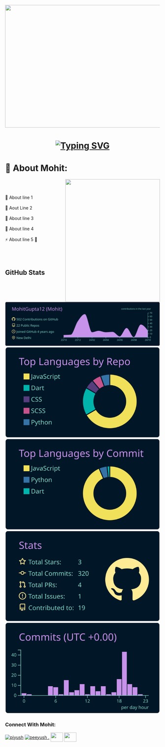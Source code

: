 

<p>
  <img height="400" width="1000px" src="https://i.pinimg.com/originals/04/a1/6c/04a16c392c31e5108ce6f9b66558e25d.gif" />
</p>

<h1 style="text-align: center;">
 <a href="https://git.io/typing-svg">
  <img src="https://readme-typing-svg.herokuapp.com?font=Inter&weight=800&size=35&duration=1000&pause=400&multiline=true&width=650&height=150&lines=%24whoami;Yo%2C+it's+me++;Mohit" alt="Typing SVG" />
 </a>
</h1>




# 💫 About Mohit:
<img align="right" src="https://github.com/user-attachments/assets/2a3363ec-24d5-4e56-b357-8e50d7e69953" height="400px" width="308px" />
<br><br><br>
🔭 About line 1 <br><br>
👯 Aout Line 2 <br><br>
🌱 About line 3<br><br>
💬 About line 4 <br><br>
⚡ About line 5 💫 <br><br><br><br>

 <h2> GitHub Stats </h2>
 
[![](https://raw.githubusercontent.com/MohitGupta12/MohitGupta12/master/profile-summary-card-output/nightowl/0-profile-details.svg)](https://github.com/vn7n24fzkq/github-profile-summary-cards)
[![](https://raw.githubusercontent.com/MohitGupta12/MohitGupta12/master/profile-summary-card-output/nightowl/1-repos-per-language.svg)](https://github.com/vn7n24fzkq/github-profile-summary-cards) [![](https://raw.githubusercontent.com/MohitGupta12/MohitGupta12/master/profile-summary-card-output/nightowl/2-most-commit-language.svg)](https://github.com/vn7n24fzkq/github-profile-summary-cards)
[![](https://raw.githubusercontent.com/MohitGupta12/MohitGupta12/master/profile-summary-card-output/nightowl/3-stats.svg)](https://github.com/vn7n24fzkq/github-profile-summary-cards) [![](https://raw.githubusercontent.com/MohitGupta12/MohitGupta12/master/profile-summary-card-output/nightowl/4-productive-time.svg)](https://github.com/vn7n24fzkq/github-profile-summary-cards)


<h3 align="left">Connect With Mohit:</h3>
<p align="left">
<a href="https://twitter.com/piyush" target="blank"><img align="center" src="https://raw.githubusercontent.com/rahuldkjain/github-profile-readme-generator/master/src/images/icons/Social/twitter.svg" alt="piyush" height="30" width="40" /></a>
<a href="https://linkedin.com/in/peeyush ." target="blank"><img align="center" src="https://raw.githubusercontent.com/rahuldkjain/github-profile-readme-generator/master/src/images/icons/Social/linked-in-alt.svg" alt="peeyush ." height="30" width="40" /></a>
<a href="https://codeforces.com/profile/" target="blank"><img align="center" src="https://raw.githubusercontent.com/rahuldkjain/github-profile-readme-generator/master/src/images/icons/Social/codeforces.svg" alt="" height="30" width="40" /></a>
<a href="https://www.leetcode.com/" target="blank"><img align="center" src="https://raw.githubusercontent.com/rahuldkjain/github-profile-readme-generator/master/src/images/icons/Social/leet-code.svg" alt="" height="30" width="40" /></a>
</p>
